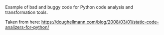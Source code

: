 Example of bad and buggy code for Python code analysis and transformation tools.

Taken from here:
https://doughellmann.com/blog/2008/03/01/static-code-analizers-for-python/
